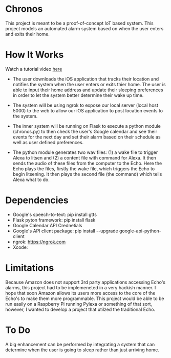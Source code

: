 # Chronos 

This project is meant to be a proof-of-concept IoT based system. This project models an automated alarm system based on when the
user enters and exits their home.

# How It Works

Watch a tutorial video [here](https://vimeo.com/220377016)

* The user downloads the iOS application that tracks their location and notifies the system when the user 
enters or exits thier home. The user is able to input their home address and update their sleeping preferences 
in order to let the system better determine their wake up time.

* The system will be using ngrok to expose our local server (local host 5000) to the web to allow our iOS application 
to post location events to the system. 

* The inner system will be running on Flask to execute a python module (chronos.py) to then check 
the user's Google calendar and see their events for the next day and set their alarm based on their 
schedule as well as user defined preferences. 

* The python module generates two wav files: (1) a wake file to trigger Alexa to litsen and (2) a content file with command
for Alexa. It then sends the audio of these files from the computer to the Echo. Here the Echo plays the files, 
firstly the wake file, which triggers the Echo to begin litsening. It then plays the second file (the command) 
which tells Alexa what to do.




# Dependencies

* Google's speech-to-text: pip install gtts
* Flask pyton framework: pip install flask
* Google Calendar API Crednetials 
* Google's API client package: pip install --upgrade google-api-python-client
* ngrok: https://ngrok.com
* Xcode: 

# Limitations

Because Amazon does not support 3rd party applications accessing Echo's alarms, this project had to be implemeneted in a very hackish manner. I hope that soon Amazon allows its users more access to the core of the Echo's to make them more programmable. This project would be able to be run easily on a Raspberry Pi running Pylexa or something of that sort, however, I wanted to develop a project that utilzed the traditional Echo. 


# To Do

A big enhancement can be performed by integrating a system that can determine when the user is going to sleep rather
than just arriving home. 


